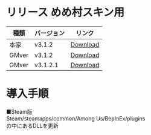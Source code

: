 # リリース めめ村スキン用
| 種類| バージョン | リンク |
|----------|-------------|-----------------|
|本家| v3.1.2| [Download](https://github.com/hinakkyu/TheOtherHats/releases/download/v3.1.2/TheOtherRoles_V3.1.2.zip)
|GMver| v3.1.2| [Download](https://github.com/hinakkyu/TheOtherHats/releases/download/v3.1.2GM/TheOtherRolesGM_v3.12.zip)
|GMver| v3.1.2.1| [Download](https://github.com/hinakkyu/TheOtherHats/releases/download/v3.1.2.1GM/TheOtherRolesGM_v3.1.2.1.zip)

# 導入手順
■Steam版  
Steam/steamapps/common/Among Us/BepInEx/plugins  
の中にあるDLLを更新

